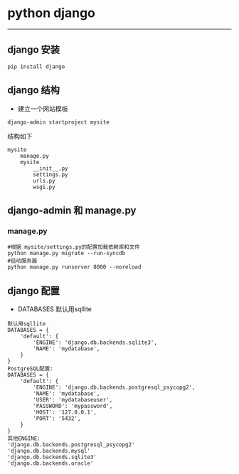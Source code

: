 python django
==============================


----

## django 安装
```
pip install django
```

## django 结构

+ 建立一个网站模板
```
django-admin startproject mysite
```

结构如下

```
mysite
    manage.py
    mysite
        __init__.py
        settings.py
        urls.py
        wsgi.py
```

## django-admin 和 manage.py

### manage.py
```shell
#根据 mysite/settings.py的配置加载依赖库和文件
python manage.py migrate --run-syncdb
#启动服务器
python manage.py runserver 8000 --noreload
```



## django 配置
+ DATABASES
默认用sqllite

```
默认用sqllite
DATABASES = {
    'default': {
        'ENGINE': 'django.db.backends.sqlite3',
        'NAME': 'mydatabase',
    }
}
PostgreSQL配置:
DATABASES = {
    'default': {
        'ENGINE': 'django.db.backends.postgresql_psycopg2',
        'NAME': 'mydatabase',
        'USER': 'mydatabaseuser',
        'PASSWORD': 'mypassword',
        'HOST': '127.0.0.1',
        'PORT': '5432',
    }
}
其他ENGINE:
'django.db.backends.postgresql_psycopg2'
'django.db.backends.mysql'
'django.db.backends.sqlite3'
'django.db.backends.oracle'
```

